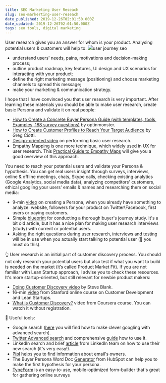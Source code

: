 ```yaml
---
title: SEO Marketing User Reseach
slug: seo-markerting-user-reseach
date_published: 2019-12-26T02:01:50.000Z
date_updated: 2019-12-26T02:01:50.000Z
tags: seo tools, digital marketing
---
```


User research gives you an answer for whom is your product. Analysing potential users & customers will help to:
![](/content/images/2019/12/image-1.png)user journey seo 
- understand users' needs, pains, motivations and decision-making process;
- outline product roadmap, key features, UI design and UX scenarios for interacting with your product;
- define the right marketing message (positioning) and choose marketing channels to spread this message;
- make your marketing & communication strategy.

I hope that I have convinced you that user research is very important. After learning these materials you should be able to make user research, create basic Persona and validate it on real people:

- [How to Create a Concrete Buyer Persona Guide (with templates, tools, Examples, 188 survey questions)](http://optinmonster.com/how-to-create-a-concrete-buyer-persona-with-templates-examples/) by optinmonster.
- [How to Create Customer Profiles to Reach Your Target Audience](http://www.convinceandconvert.com/social-media-strategy/how-to-create-customer-profiles-to-reach-your-target-audience/) by Greg Ciotti.
- [Design-oriented video](https://www.youtube.com/watch?v=B23iWg0koi8) on performing basic user research.
- Empathy Mapping is one more technique, which widely used in UX for user research. This [Practical Guide to Empathy Maps](https://www.uxpin.com/studio/blog/the-practical-guide-to-empathy-maps-creating-a-10-minute-persona/) will give you a good overview of this approach.

You need to reach your potential users and validate your Persona & hypothesis. You can get real users insight through surveys, interviews, online & offline meetings, chats, Skype calls, checking existing analytics (Google Analytics, social media data), analyzing competitors' customers, ethical googling your users' emails & names and researching them on social media:

- 9-min [video](https://www.youtube.com/watch?v=y5Nt_KRZWtY) on creating a Persona, when you already have something to analyze: website, followers for your product on Twitter\Facebook, first users or paying customers.
- Simple [blueprint](https://blog.hubspot.com/marketing/market-research-buyers-journey-guide) for conducting a thorough buyer's journey study. It's a bit old article, but it has a nice plan for making user research interviews (study) with current or potential users.
- [Asking the right questions during user research, interviews and testing](https://uxdesign.cc/asking-the-right-questions-on-user-research-interviews-and-testing-427261742a67) will be in use when you actually start talking to potential user (😤 you must do this).

👆 User research is an initial part of customer discovery process. You should not only research your potential users but also test if what you want to build is needed on the market (it’s called Product Market Fit). If you are not familiar with Lean Startup approach, I advise you to check these resources. It's more startup-oriented, but still relevant for newbie product makers:

- [Doing Customer Discovery video](https://www.youtube.com/watch?v=hriiulBbWck) by Steve Blank.
- 16-min [video](https://www.youtube.com/watch?v=sBhtb6Hb_O4) from Stanford online course on Customer Development and Lean Startups.
- [What is Customer Discovery?](https://www.coursera.org/learn/start-your-own-business-2-ideation/lecture/hRooY/what-is-customer-discovery) video from Coursera course. You can watch it without registration.

📌 Useful tools:

- Google search ([here](http://www.wikihow.com/Use-Google-Advanced-Search-Tricks) you will find how to make clever googling with advanced search).
- [Twitter Advanced search](https://twitter.com/search-advanced?lang=en) and comprehensive [guide](https://zapier.com/blog/twitter-advanced-search-guide/) how to use it.
- LinkedIn search and brief [article](https://blog.linkedin.com/2017/january/19/how-to-make-the-most-of-the-new-linkedin-search) from LinkedIn team on how to use their new search (it's very easy!).
- [Pipl](https://pipl.com/) helps you to find information about email's owners.
- The Buyer Persona Word Doc [Generator](http://www.makemypersona.com/) from HubSpot can help you to make the first hypothesis for your persona.
- [TypeForm](https://www.typeform.com/) is an easy-to-use, mobile-optimized form-builder that's great for gathering online surveys
